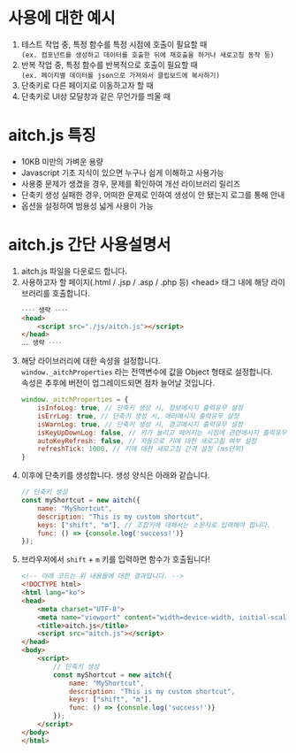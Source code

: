 # 사용에 대한 예시
1. 테스트 작업 중, 특정 함수를 특정 시점에 호출이 필요할 때<br>
    `(ex. 컴포넌트를 생성하고 데이터를 호출한 뒤에 재호출을 하거나 새로고침 동작 등)`
2. 반복 작업 중, 특정 함수를 반복적으로 호출이 필요할 때<br>
    `(ex. 페이지별 데이터를 json으로 가져와서 클립보드에 복사하기)`
3. 단축키로 다른 페이지로 이동하고자 할 때
4. 단축키로 UI상 모달창과 같은 무언가를 띄울 때

# aitch.js 특징
- 10KB 미만의 가벼운 용량
- Javascript 기초 지식이 있으면 누구나 쉽게 이해하고 사용가능
- 사용중 문제가 생겼을 경우, 문제를 확인하여 개선 라이브러리 릴리즈
- 단축키 생성 실패한 경우, 어떠한 문제로 인하여 생성이 안 됐는지 로그를 통해 안내
- 옵션을 설정하여 범용성 넓게 사용이 가능

# aitch.js 간단 사용설명서
1. aitch.js 파일을 다운로드 합니다.
2. 사용하고자 할 페이지(.html / .jsp / .asp / .php 등) &lt;head&gt; 태그 내에 해당 라이브러리를 호출합니다.<br>
    ```html
    ‥‥ 생략 ‥‥
    <head>
        <script src="./js/aitch.js"></script>
    </head>
    ‥‥ 생략 ‥‥
    ```
3.  해당 라이브러리에 대한 속성을 설정합니다.<br>
    `window._aitchProperties` 라는 전역변수에 값을 Object 형태로 설정합니다.<br>
    속성은 추후에 버전이 업그레이드되면 점차 늘어날 것입니다.
    ```javascript
    window._aitchProperties = {
        isInfoLog: true, // 단축키 생성 시, 정보메시지 출력유무 설정
        isErrLog: true, // 단축키 생성 시, 에러메시지 출력유무 설정
        isWarnLog: true, // 단축키 생성 시, 경고메시지 출력유무 설정
        isKeyUpDownLog: false, // 키가 눌리고 떼어지는 시점에 관련메시지 출력유무 설정
        autoKeyRefresh: false, // 자동으로 키에 대한 새로고침 여부 설정
        refreshTick: 1000, // 키에 대한 새로고침 간격 설정 (ms단위)
    }
    ```
4. 이후에 단축키를 생성합니다. 생성 양식은 아래와 같습니다.<br>
    ```javascript
    // 단축키 생성
    const myShortcut = new aitch({
        name: "MyShortcut",
        description: "This is my custom shortcut",
        keys: ["shift", "m"], // 조합키에 대해서는 소문자로 입력해야 합니다.
        func: () => {console.log('success!')}
    });
    ```
5. 브라우저에서 `shift` + `m` 키를 입력하면 함수가 호출됩니다!<br>
    ```html
    <!-- 아래 코드는 위 내용들에 대한 결과입니다. -->
    <!DOCTYPE html>
    <html lang="ko">
    <head>
        <meta charset="UTF-8">
        <meta name="viewport" content="width=device-width, initial-scale=1.0">
        <title>aitch.js</title>
        <script src="aitch.js"></script>
    </head>
    <body>
        <script>
            // 단축키 생성
            const myShortcut = new aitch({
                name: "MyShortcut",
                description: "This is my custom shortcut",
                keys: ["shift", "m"],
                func: () => {console.log('success!')}
            });
        </script>
    </body>
    </html>
    ```